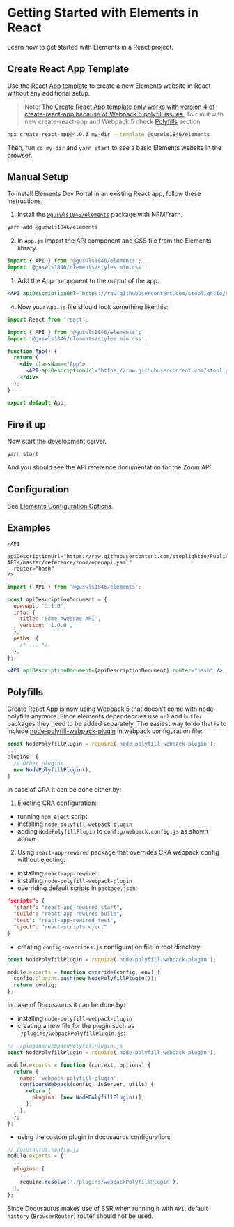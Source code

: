 # Getting Started with Elements in React

Learn how to get started with Elements in a React project.

## Create React App Template

Use the [React App template](https://github.com/stoplightio/cra-template-elements) to create a new Elements website in
React without any additional setup.

> Note:
> [The Create React App template only works with version 4 of create-react-app because of Webpack 5 polyfill issues.](https://github.com/facebook/create-react-app/issues/11756)
> To run it with new create-react-app and Webpack 5 check [Polyfills](#Polyfills) section

```bash
npx create-react-app@4.0.3 my-dir --template @guswls1846/elements
```

Then, run `cd my-dir` and `yarn start` to see a basic Elements website in the browser.

## Manual Setup

To install Elements Dev Portal in an existing React app, follow these instructions.

1. Install the [`@guswls1846/elements`](https://www.npmjs.com/package/@guswls1846/elements) package with NPM/Yarn.

```bash
yarn add @guswls1846/elements
```

2. In `App.js` import the API component and CSS file from the Elements library.

```jsx
import { API } from '@guswls1846/elements';
import '@guswls1846/elements/styles.min.css';
```

1. Add the App component to the output of the app.

```jsx
<API apiDescriptionUrl="https://raw.githubusercontent.com/stoplightio/Public-APIs/master/reference/zoom/openapi.yaml" />
```

4. Now your `App.js` file should look something like this:

<!-- title: App.js -->

```jsx
import React from 'react';

import { API } from '@guswls1846/elements';
import '@guswls1846/elements/styles.min.css';

function App() {
  return (
    <div className="App">
      <API apiDescriptionUrl="https://raw.githubusercontent.com/stoplightio/Public-APIs/master/reference/zoom/openapi.yaml" />
    </div>
  );
}

export default App;
```

## Fire it up

Now start the development server.

```bash
yarn start
```

And you should see the API reference documentation for the Zoom API.

## Configuration

See [Elements Configuration Options](elements-options.md).

## Examples

<!-- title: React Component with API Description Provided as a URL -->

```
<API
  apiDescriptionUrl="https://raw.githubusercontent.com/stoplightio/Public-APIs/master/reference/zoom/openapi.yaml"
  router="hash"
/>
```

<!-- title: React Component with API Description Provided Directly -->

```jsx
import { API } from '@guswls1846/elements';

const apiDescriptionDocument = {
  openapi: '3.1.0',
  info: {
    title: 'Some Awesome API',
    version: '1.0.0',
  },
  paths: {
    /* ... */
  },
};

<API apiDescriptionDocument={apiDescriptionDocument} router="hash" />;
```

## Polyfills

Create React App is now using Webpack 5 that doesn't come with node polyfills anymore. Since elements dependencies use
`url` and `buffer` packages they need to be added separately. The easiest way to do that is to include
[node-polyfill-webpack-plugin](https://github.com/Richienb/node-polyfill-webpack-plugin) in webpack configuration file:

```js
const NodePolyfillPlugin = require('node-polyfill-webpack-plugin');
...
plugins: [
  // Other plugins...
  new NodePolyfillPlugin(),
]
```

In case of CRA it can be done either by:

1. Ejecting CRA configuration:

- running `npm eject` script
- installing `node-polyfill-webpack-plugin`
- adding `NodePolyfillPlugin` to `config/webpack.config.js` as shown above

2. Using `react-app-rewired` package that overrides CRA webpack config without ejecting:

- installing `react-app-rewired`
- installing `node-polyfill-webpack-plugin`
- overriding default scripts in `package.json`:

```json
"scripts": {
  "start": "react-app-rewired start",
  "build": "react-app-rewired build",
  "test": "react-app-rewired test",
  "eject": "react-scripts eject"
}
```

- creating `config-overrides.js` configuration file in root directory:

```js
const NodePolyfillPlugin = require('node-polyfill-webpack-plugin');

module.exports = function override(config, env) {
  config.plugins.push(new NodePolyfillPlugin());
  return config;
};
```

In case of Docusaurus it can be done by:

- installing `node-polyfill-webpack-plugin`
- creating a new file for the plugin such as `./plugins/webpackPolyfillPlugin.js`:

```js
// ./plugins/webpackPolyfillPlugin.js
const NodePolyfillPlugin = require('node-polyfill-webpack-plugin');

module.exports = function (context, options) {
  return {
    name: 'webpack-polyfill-plugin',
    configureWebpack(config, isServer, utils) {
      return {
        plugins: [new NodePolyfillPlugin()],
      };
    },
  };
};
```

- using the custom plugin in docusaurus configuration:

```js
// docusaurus.config.js
module.exports = {
  ...
  plugins: [
    ...
    require.resolve('./plugins/webpackPolyfillPlugin'),
  ],
};
```

Since Docusaurus makes use of SSR when running it with `API`, default `history` (`BrowserRouter`) router should not be
used.
